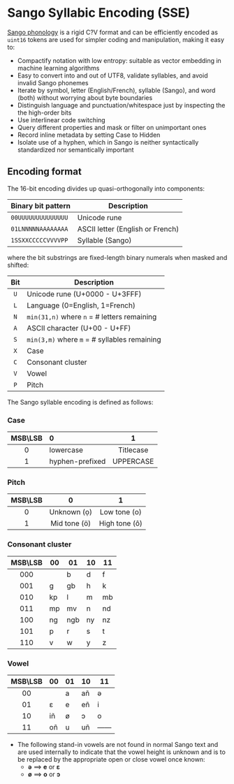 # Sango Syllabic Encoding (SSE)

[Sango phonology](./phonology.md) is a rigid C?V format and can be efficiently encoded as
`uint16` tokens are used for simpler coding and manipulation, making it easy to:

- Compactify notation with low entropy: suitable as vector embedding in machine learning algorithms
- Easy to convert into and out of UTF8, validate syllables, and avoid invalid Sango phonemes
- Iterate by symbol, letter (English/French), syllable (Sango), and word (both) without worrying about byte boundaries
- Distinguish language and punctuation/whitespace just by inspecting the the high-order bits
- Use interlinear code switching
- Query different properties and mask or filter on unimportant ones
- Record inline metadata by setting Case to Hidden
- Isolate use of a hyphen, which in Sango is neither syntactically standardized nor semantically important

## Encoding format

The 16-bit encoding divides up quasi-orthogonally into components:

| Binary bit pattern | Description                      |
| ------------------ | -------------------------------- |
| `00UUUUUUUUUUUUUU` | Unicode rune                     |
| `01LNNNNNAAAAAAAA` | ASCII letter (English or French) |
| `1SSXXCCCCCVVVVPP` | Syllable (Sango)                 |

where the bit substrings are fixed-length binary numerals when masked and shifted:

| Bit | Description                                   |
| :-: | --------------------------------------------- |
| `U` | Unicode rune (U+0000 - U+3FFF)                |
| `L` | Language (0=English, 1=French)                |
| `N` | `min(31,n)` where `n` = # letters remaining   |
| `A` | ASCII character (U+00 - U+FF)                 |
| `S` | `min(3,m)` where `m` = # syllables remaining  |
| `X` | Case                                          |
| `C` | Consonant cluster                             |
| `V` | Vowel                                         |
| `P` | Pitch                                         |

The Sango syllable encoding is defined as follows:

### Case

| MSB\\LSB |        0        |     1     |
| :------: | :-------------- | :-------: |
|    0     | lowercase       | Titlecase |
|    1     | hyphen-prefixed | UPPERCASE |

### Pitch

| MSB\\LSB |       0      |       1       |
| :------: | :----------: | :-----------: |
|    0     | Unknown  (ọ) | Low  tone (o) |
|    1     | Mid tone (ö) | High tone (ô) |

### Consonant cluster

| MSB\\LSB | 00  | 01  | 10  | 11  |
| :------: | --- | --- | --- | --- |
|   000    |     | b   | d   | f   |
|   001    | g   | gb  | h   | k   |
|   010    | kp  | l   | m   | mb  |
|   011    | mp  | mv  | n   | nd  |
|   100    | ng  | ngb | ny  | nz  |
|   101    | p   | r   | s   | t   |
|   110    | v   | w   | y   | z   | 

### Vowel

| MSB\\LSB | 00 | 01 | 10 | 11 |
| :------: | -- | -- | -- | -- |
|    00    |    | a  | añ | ə  |
|    01    | ɛ  | e  | eñ | i  |
|    10    | iñ | ø  | ɔ  | o  |
|    11    | oñ | u  | uñ | —— |

* The following stand-in vowels are not found in normal Sango text and are used internally to indicate that
  the vowel height is unknown and is to be replaced by the appropriate open or close vowel once known:
  - **ə** ⟹ **e** or **ɛ**
  - **ø** ⟹ **o** or **ɔ**
